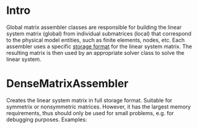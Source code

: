 # Intro
Global matrix assembler classes are responsible for building the linear system matrix (global) from individual submatrices (local) that correspond to the physical model entities, such as finite elements, nodes, etc. Each assembler uses a specific [storage format](https://mgroupntua.github.io/LinearAlgebra/theory/Storage_formats.html) for the linear system matrix. The resulting matrix is then used by an appropriate solver class to solve the linear system.

# DenseMatrixAssembler
Creates the linear system matrix in full storage format. Suitable for symmetrix or nonsymmetric matrices. However, it has the largest memory requirements, thus should only be used for small problems, e.g. for debugging purposes. Examples:

